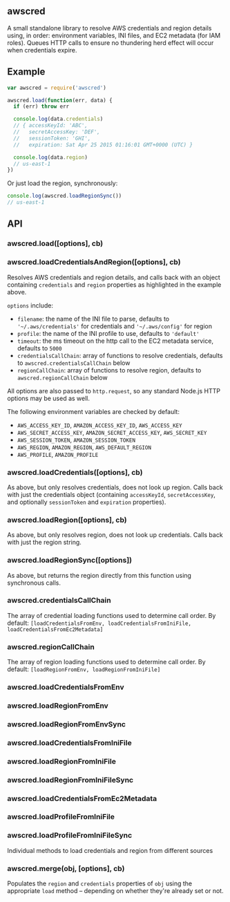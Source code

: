 awscred
-------

A small standalone library to resolve AWS credentials and region details
using, in order: environment variables, INI files, and EC2 metadata (for IAM
roles). Queues HTTP calls to ensure no thundering herd effect will occur when
credentials expire.

Example
-------

```js
var awscred = require('awscred')

awscred.load(function(err, data) {
  if (err) throw err

  console.log(data.credentials)
  // { accessKeyId: 'ABC',
  //   secretAccessKey: 'DEF',
  //   sessionToken: 'GHI',
  //   expiration: Sat Apr 25 2015 01:16:01 GMT+0000 (UTC) }

  console.log(data.region)
  // us-east-1
})
```

Or just load the region, synchronously:

```js
console.log(awscred.loadRegionSync())
// us-east-1
```



API
---

### awscred.load([options], cb)
### awscred.loadCredentialsAndRegion([options], cb)

Resolves AWS credentials and region details, and calls back with an object containing
`credentials` and `region` properties as highlighted in the example above.

`options` include:

  - `filename`: the name of the INI file to parse, defaults to `'~/.aws/credentials'` for credentials and `'~/.aws/config'` for region
  - `profile`: the name of the INI profile to use, defaults to `'default'`
  - `timeout`: the ms timeout on the http call to the EC2 metadata service, defaults to `5000`
  - `credentialsCallChain`: array of functions to resolve credentials, defaults to `awscred.credentialsCallChain` below
  - `regionCallChain`: array of functions to resolve region, defaults to `awscred.regionCallChain` below

All options are also passed to `http.request`, so any standard Node.js HTTP
options may be used as well.

The following environment variables are checked by default:

  - `AWS_ACCESS_KEY_ID`, `AMAZON_ACCESS_KEY_ID`, `AWS_ACCESS_KEY`
  - `AWS_SECRET_ACCESS_KEY`, `AMAZON_SECRET_ACCESS_KEY`, `AWS_SECRET_KEY`
  - `AWS_SESSION_TOKEN`, `AMAZON_SESSION_TOKEN`
  - `AWS_REGION`, `AMAZON_REGION`, `AWS_DEFAULT_REGION`
  - `AWS_PROFILE`, `AMAZON_PROFILE`

### awscred.loadCredentials([options], cb)

As above, but only resolves credentials, does not look up region. Calls
back with just the credentials object (containing `accessKeyId`,
`secretAccessKey`, and optionally `sessionToken` and `expiration` properties).

### awscred.loadRegion([options], cb)

As above, but only resolves region, does not look up credentials. Calls
back with just the region string.

### awscred.loadRegionSync([options])

As above, but returns the region directly from this function using synchronous calls.

### awscred.credentialsCallChain

The array of credential loading functions used to determine call order. By default:
`[loadCredentialsFromEnv, loadCredentialsFromIniFile, loadCredentialsFromEc2Metadata]`

### awscred.regionCallChain

The array of region loading functions used to determine call order. By default:
`[loadRegionFromEnv, loadRegionFromIniFile]`

### awscred.loadCredentialsFromEnv
### awscred.loadRegionFromEnv
### awscred.loadRegionFromEnvSync
### awscred.loadCredentialsFromIniFile
### awscred.loadRegionFromIniFile
### awscred.loadRegionFromIniFileSync
### awscred.loadCredentialsFromEc2Metadata
### awscred.loadProfileFromIniFile
### awscred.loadProfileFromIniFileSync

Individual methods to load credentials and region from different sources

### awscred.merge(obj, [options], cb)

Populates the `region` and `credentials` properties of `obj` using the
appropriate `load` method – depending on whether they're already set or not.
